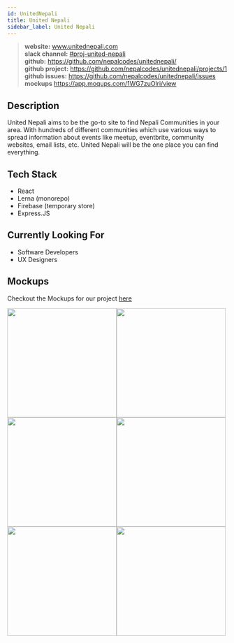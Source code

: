 ```yaml
---
id: UnitedNepali
title: United Nepali
sidebar_label: United Nepali
---
```


> **website:** www.unitednepali.com \
> **slack channel:** [#proj-united-nepali](https://nepalcodes.slack.com/archives/CT5S2H74G) \
> **github:** https://github.com/nepalcodes/unitednepali/ \
> **github project:** https://github.com/nepalcodes/unitednepali/projects/1 \
> **github issues:** https://github.com/nepalcodes/unitednepali/issues
> **mockups** https://app.moqups.com/1WG7zuOlri/view

## Description
United Nepali aims to be the go-to site to find Nepali Communities in your area. With hundreds of different communities which use various ways to spread information about events like meetup, eventbrite, community websites, email lists, etc. United Nepali will be the one place you can find everything.

## Tech Stack
* React
* Lerna (monorepo)
* Firebase (temporary store)
* Express.JS

## Currently Looking For
* Software Developers
* UX Designers

## Mockups
Checkout the Mockups for our project [here](https://app.moqups.com/1WG7zuOlri/view)
<div style="display: flex; flex-wrap: wrap">
    <img src="/img/united-nepali/mockup-1.png" width="250">
    <img src="/img/united-nepali/mockup-2.png" width="250">
    <img src="/img/united-nepali/mockup-3.png" width="250">
    <img src="/img/united-nepali/mockup-4.png" width="250">
    <img src="/img/united-nepali/mockup-5.png" width="250">
    <img src="/img/united-nepali/mockup-6.png" width="250">
</div>